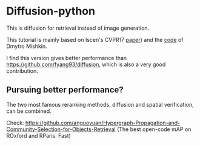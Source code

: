 # Diffusion-python
This is diffusion for retrieval instead of image generation. 

This tutorial is mainly based on Iscen's CVPR17 [paper](https://openaccess.thecvf.com/content_cvpr_2017/papers/Iscen_Efficient_Diffusion_on_CVPR_2017_paper.pdf)) and the [code](https://github.com/ducha-aiki/manifold-diffusion/tree/master) of Dmytro Mishkin. 

I find this version gives better performance than https://github.com/fyang93/diffusion, which is also a very good contribution. 

## Pursuing better performance?
The two most famous reranking methods, diffusion and spatial verification, can be combined.

Check: https://github.com/anguoyuan/Hypergraph-Propagation-and-Community-Selection-for-Objects-Retrieval (The best open-code mAP on ROxford and RParis. Fast)





